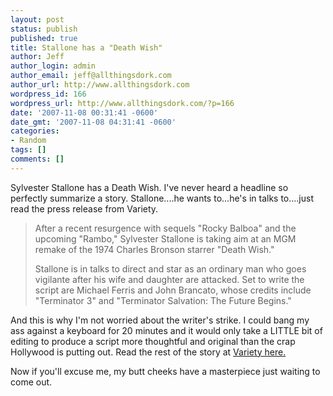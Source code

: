 ```yaml
---
layout: post
status: publish
published: true
title: Stallone has a "Death Wish"
author: Jeff
author_login: admin
author_email: jeff@allthingsdork.com
author_url: http://www.allthingsdork.com
wordpress_id: 166
wordpress_url: http://www.allthingsdork.com/?p=166
date: '2007-11-08 00:31:41 -0600'
date_gmt: '2007-11-08 04:31:41 -0600'
categories:
- Random
tags: []
comments: []
---
```

<p>Sylvester Stallone has a Death Wish. I've never heard a headline so perfectly summarize a story. Stallone....he wants to...he's in talks to....just read the press release from Variety.</p>
<blockquote><p>After a recent resurgence with sequels "Rocky Balboa" and the upcoming "Rambo," Sylvester Stallone is taking aim at an MGM remake of the 1974 Charles Bronson starrer "Death Wish."</p>
<p>Stallone is in talks to direct and star as an ordinary man who goes vigilante after his wife and daughter are attacked. Set to write the script are Michael Ferris and John Brancato, whose credits include "Terminator 3" and "Terminator Salvation: The Future Begins."</blockquote></p>
<p>And this is why I'm not worried about the writer's strike. I could bang my ass against a keyboard for 20 minutes and it would only take a LITTLE bit of editing to produce a script more thoughtful and original than the crap Hollywood is putting out. Read the rest of the story at <a href="http://www.variety.com/article/VR1117975351.html?categoryid=1238&cs=1">Variety here.</a></p>
<p>Now if you'll excuse me, my butt cheeks have a masterpiece just waiting to come out.</p>
